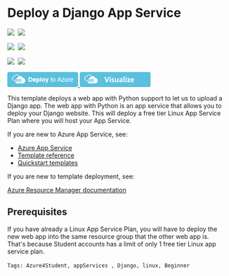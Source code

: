 # Deploy a Django App Service

<IMG SRC="https://azurequickstartsservice.blob.core.windows.net/badges/101-webapp-linux-django/PublicLastTestDate.svg" />&nbsp;
<IMG SRC="https://azurequickstartsservice.blob.core.windows.net/badges/101-webapp-linux-django/PublicDeployment.svg" />&nbsp;

<IMG SRC="https://azurequickstartsservice.blob.core.windows.net/badges/101-webapp-linux-django/FairfaxLastTestDate.svg" />&nbsp;
<IMG SRC="https://azurequickstartsservice.blob.core.windows.net/badges/101-webapp-linux-django/FairfaxDeployment.svg" />&nbsp;

<IMG SRC="https://azurequickstartsservice.blob.core.windows.net/badges/101-webapp-linux-django/BestPracticeResult.svg" />&nbsp;
<IMG SRC="https://azurequickstartsservice.blob.core.windows.net/badges/101-webapp-linux-django/CredScanResult.svg" />&nbsp;

<a href="https://portal.azure.com/#create/Microsoft.Template/uri/https%3A%2F%2Fraw.githubusercontent.com%2FAzure%2Fazure-quickstart-templates%2Fmaster%2F101-webapp-linux-django%2Fazuredeploy.json" target="_blank">
    <img src="https://raw.githubusercontent.com/Azure/azure-quickstart-templates/master/1-CONTRIBUTION-GUIDE/images/deploytoazure.png"/>
</a>
<a href="http://armviz.io/#/?load=https%3A%2F%2Fraw.githubusercontent.com%2FAzure%2Fazure-quickstart-templates%2Fmaster%2F101-webapp-linux-django%2Fazuredeploy.json" target="_blank">
    <img src="https://raw.githubusercontent.com/Azure/azure-quickstart-templates/master/1-CONTRIBUTION-GUIDE/images/visualizebutton.png"/>
</a>

This template deploys a web app with Python support to let us to upload a Django app. The web app with Python is an app service that allows you to deploy your Django website. This will deploy a free tier Linux App Service Plan where you will host your App Service.

If you are new to Azure App Service, see:

- [Azure App Service](https://azure.microsoft.com/services/app-service/web/)
- [Template reference](https://docs.microsoft.com/azure/templates/microsoft.web/allversions)
- [Quickstart templates](https://azure.microsoft.com/resources/templates/?resourceType=Microsoft.Compute&pageNumber=1&sort=Popular&term=web+apps)

If you are new to template deployment, see:

[Azure Resource Manager documentation](https://docs.microsoft.com/azure/azure-resource-manager/)

## Prerequisites

If you have already a Linux App Service Plan, you will have to deploy the new web app into the same resource group that the other web app is. That's because Student accounts has a limit of only 1 free tier Linux app service plan.

`Tags: Azure4Student, appServices , Django, linux, Beginner`
